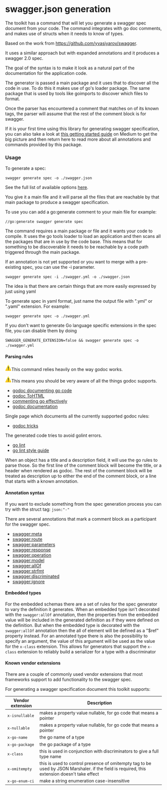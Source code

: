 # swagger.json generation

The toolkit has a command that will let you generate a swagger spec document from your code.
The command integrates with go doc comments, and makes use of structs when it needs to know of
types.

Based on the work from https://github.com/yvasiyarov/swagger.

It uses a similar approach but with expanded annotations and it produces a swagger 2.0 spec.

The goal of the syntax is to make it look as a natural part of the documentation for the application code.

The generator is passed a main package and it uses that to discover all the code in use.
To do this it makes use of go's loader package. The same package that is used by tools like goimports to discover which files to format.

Once the parser has encountered a comment that matches on of its known tags, the parser will assume that the rest of the comment block is for swagger.

If it is your first time using this library for generating swagger 
specification, you can also take a look at 
[this getting started guide](https://medium.com/@pedram.esmaeeli/generate-swagger-specification-from-go-source-code-648615f7b9d9?source=friends_link&sk=b402acc563e8d2bfadd1ac02abddc3bb)
on Medium to get the big picture and then return here to read more 
about all annotations and commands provided by this package.

### Usage

To generate a spec:

```
swagger generate spec -o ./swagger.json
```

See the full list of available options [here](../generate/spec.md).

You give it a main file and it will parse all the files that are reachable by that main
package to produce a swagger specification.

To use you can add a go:generate comment to your main file for example:

```
//go:generate swagger generate spec
```

The command requires a main package or file and it wants your code to compile. It uses the go tools loader to load an application and then scans all the packages that are in use by the code base.
This means that for something to be discoverable it needs to be reachable by a code path triggered through the main package.

If an annotation is not yet supported or you want to merge with a pre-existing spec, you can use the -i parameter.

```
swagger generate spec -i ./swagger.yml -o ./swagger.json
```

The idea is that there are certain things that are more easily expressed by just using yaml

To generate spec in yaml format, just name the output file with ".yml" or ".yaml" extension. For example:

```
swagger generate spec -o ./swagger.yml
```

If you don't want to generate Go language specific extensions in the spec file, you can disable them by doing

```
SWAGGER_GENERATE_EXTENSION=false && swagger generate spec -o ./swagger.yml
```

#### Parsing rules

![warning](../warning.png)This command relies heavily on the way godoc works.

![warning](../warning.png)This means you should be very aware of all the things godoc supports.

* [godoc documenting go code](http://blog.golang.org/godoc-documenting-go-code)
* [godoc ToHTML](https://golang.org/pkg/go/doc/#ToHTML)
* [commenting go effectively](https://golang.org/doc/effective_go.html#commentary)
* [godoc documentation](https://godoc.org/golang.org/x/tools/cmd/godoc)

Single page which documents all the currently supported godoc rules:

* [godoc tricks](https://godoc.org/github.com/fluhus/godoc-tricks)

The generated code tries to avoid golint errors.

* [go lint](https://github.com/golang/lint)
* [go lint style guide](https://github.com/golang/go/wiki/CodeReviewComments)

When an object has a title and a description field, it will use the go rules to parse those. So the first line of the
comment block will become the title, or a header when rendered as godoc. The rest of the comment block will be treated
as description up to either the end of the comment block, or a line that starts with a known annotation.

#### Annotation syntax

If you want to exclude something from the spec generation process you can try with the struct tag: `json:"-"`

There are several annotations that mark a comment block as a participant for the swagger spec.

- [swagger:meta](../use/spec/meta.md)
- [swagger:route](../use/spec/route.md)
- [swagger:parameters](../use/spec/params.md)
- [swagger:response](../use/spec/response.md)
- [swagger:operation](../use/spec/operation.md)
- [swagger:model](../use/spec/model.md)
- [swagger:allOf](../use/spec/allOf.md)
- [swagger:strfmt](../use/spec/strfmt.md)
- [swagger:discriminated](../use/spec/discriminated.md)
- [swagger:ignore](../use/spec/ignore.md)

#### Embedded types

For the embedded schemas there are a set of rules for the spec generator to vary the definition it generates.
When an embedded type isn't decorated with the `swagger:allOf` annotation, then the properties from the embedded value will be included in the generated definition as if they were defined on the definition. But when the embedded type is decorated with the `swagger:allOf` annotation then the all of element will be defined as a "$ref" property instead. For an annotated type there is also the possibility to specify an argument, the value of this argument will be used as the value for the `x-class` extension. This allows for generators that support the
`x-class` extension to reliably build a serializer for a type with a discriminator

#### Known vendor extensions

There are a couple of commonly used vendor extensions that most frameworks support to add functionality to the swagger spec.

For generating a swagger specification document this toolkit supports:

Vendor extension | Description
-----------------|-------------
`x-isnullable`   | makes a property value nullable, for go code that means a pointer
`x-nullable`     | makes a property value nullable, for go code that means a pointer
`x-go-name`      | the go name of a type
`x-go-package`   | the go package of a type
`x-class`        | this is used in conjunction with discriminators to give a full type name
`x-omitempty`    | this is used to control presence of omitempty tag to be used by JSON Marshaler. if the field is required, this extension doesn't take effect
`x-go-enum-ci`   | make a string enumeration case-insensitive
